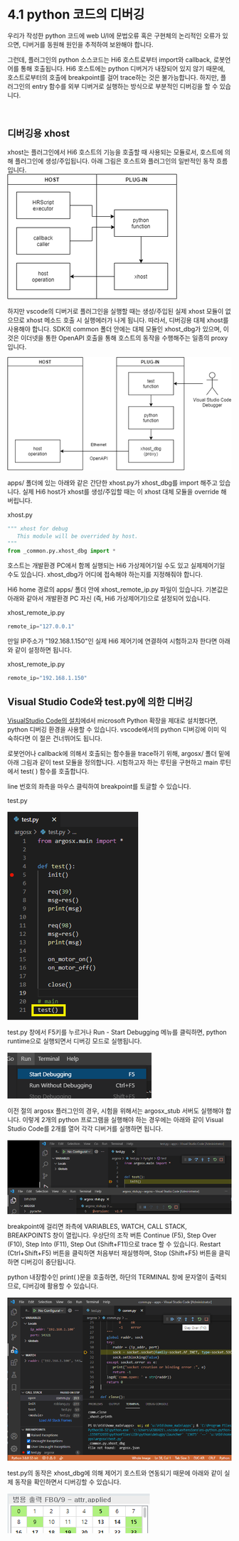 # 4.1 python 코드의 디버깅

우리가 작성한 python 코드에 web U/I에 문법오류 혹은 구현체의 논리적인 오류가 있으면, 디버거를 동원해 원인을 추적하여 보완해야 합니다.

그런데, 플러그인의 python 소스코드는 Hi6 호스트로부터 import와 callback, 로봇언어를 통해 호출됩니다. Hi6 호스트에는 python 디버거가 내장되어 있지 않기 때문에, 호스트로부터의 호출에 breakpoint를 걸어 trace하는 것은 불가능합니다. 하지만, 플러그인의 entry 함수를 외부 디버거로 실행하는 방식으로 부분적인 디버깅을 할 수 있습니다.


<br>

## 디버깅용 xhost
xhost는 플러그인에서 Hi6 호스트의 기능을 호출할 때 사용되는 모듈로서, 호스트에 의해 플러그인에 생성/주입됩니다. 아래 그림은 호스트와 플러그인의 일반적인 동작 흐름입니다.
<br> ![](../_assets/image_63.png)




하지만 vscode의 디버거로 플러그인을 실행할 때는 생성/주입된 실제 xhost 모듈이 없으므로 xhost 메소드 호출 시 실행에러가 나게 됩니다. 따라서, 디버깅용 대체 xhost를 사용해야 합니다. SDK의 common 폴더 안에는 대체 모듈인 xhost_dbg가 있으며, 이것은 이더넷을 통한 OpenAPI 호출을 통해 호스트의 동작을 수행해주는 일종의 proxy입니다.

 ![](../_assets/image_64.png)
<br>





apps/ 폴더에 있는 아래와 같은 간단한 xhost.py가 xhost_dbg를 import 해주고 있습니다. 실제 Hi6 host가 xhost를 생성/주입할 때는 이 xhost 대체 모듈을 override 해버립니다.



xhost.py
``` python
""" xhost for debug
   This module will be overrided by host.
"""
from _common.py.xhost_dbg import *
```

호스트는 개발환경 PC에서 함께 실행되는 Hi6 가상제어기일 수도 있고 실제제어기일 수도 있습니다. xhost_dbg가 어디에 접속해야 하는지를 지정해줘야 합니다.

Hi6 home 경로의 apps/ 폴더 안에 xhost_remote_ip.py 파일이 있습니다. 기본값은 아래와 같아서 개발환경 PC 자신 (즉, Hi6 가상제어기)으로 설정되어 있습니다.



xhost_remote_ip.py
``` python
remote_ip="127.0.0.1"
```

만일 IP주소가 "192.168.1.150"인 실제 Hi6 제어기에 연결하여 시험하고자 한다면 아래와 같이 설정하면 됩니다.



xhost_remote_ip.py
``` python
remote_ip="192.168.1.150"
```



## Visual Studio Code와 test.py에 의한 디버깅
<u>VisualStudio Code의 설치</u>에d서 microsoft Python 확장을 제대로 설치했다면,  python 디버깅 환경을 사용할 수 있습니다. vscode에서의 python 디버깅에 이미 익숙하다면 이 절은 건너뛰어도 됩니다.



로봇언어나 callback에 의해서 호출되는 함수들을 trace하기 위해, argosx/ 폴더 밑에 아래 그림과 같이  test 모듈을 정의합니다. 시험하고자 하는 루틴을 구현하고 main 루틴에서 test( ) 함수를 호출합니다. 

line 번호의 좌측을 마우스 클릭하여 breakpoint를 토글할 수 있습니다.



test.py
<br></br>
![](../_assets/image_65.png)



test.py 창에서 F5키를 누르거나 Run - Start Debugging 메뉴를 클릭하면, python runtime으로 실행되면서 디버깅 모드로 실행됩니다.
<br></br>
![](../_assets/image_66.png)


이전 절의 argosx 플러그인의 경우, 시험을 위해서는 argosx_stub 서버도 실행해야 합니다. 이렇게 2개의 python 프로그램을 실행해야 하는 경우에는 아래와 같이 Visual Studio Code를 2개를 열어 각각 디버거를 실행하면 됩니다.
<br></br>
![](../_assets/image_67.png)





breakpoint에 걸리면 좌측에 VARIABLES, WATCH, CALL STACK, BREAKPOINTS 창이 열립니다. 우상단의 조작 버튼 Continue (F5), Step Over (F10), Step Into (F11), Step Out (Shift+F11)으로 trace 할 수 있습니다. Restart (Ctrl+Shift+F5) 버튼을 클릭하면 처음부터 재실행하며, Stop (Shift+F5) 버튼을 클릭하면 디버깅이 중단됩니다.

python 내장함수인 print( )문을 호출하면, 하단의 TERMINAL 창에 문자열이 출력되므로, 디버깅에 활용할 수 있습니다.
<br></br>
![](../_assets/image_68.png)





test.py의 동작은 xhost_dbg에 의해 제어기 호스트와 연동되기 때문에 아래와 같이 실제 동작을 확인하면서 디버깅할 수 있습니다. 
<br></br>
![](../_assets/image_69.png)




